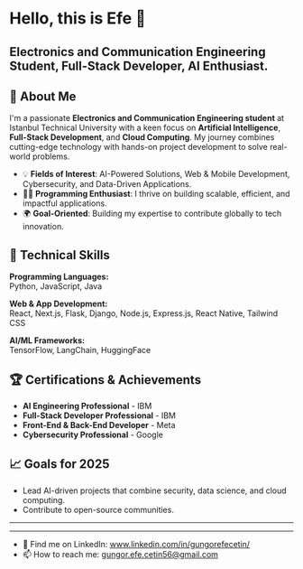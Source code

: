 # Hello, this is Efe 👋

<!--
**gungorefecetin/gungorefecetin** is a ✨ _special_ ✨ repository because its `README.md` (this file) appears on your GitHub profile. -->

## Electronics and Communication Engineering Student, Full-Stack Developer, AI Enthusiast.

## 🌟 About Me

I'm a passionate **Electronics and Communication Engineering student** at Istanbul Technical University with a keen focus on **Artificial Intelligence**, **Full-Stack Development**, and **Cloud Computing**. My journey combines cutting-edge technology with hands-on project development to solve real-world problems.

- 💡 **Fields of Interest**: AI-Powered Solutions, Web & Mobile Development, Cybersecurity, and Data-Driven Applications.
- 🧑‍💻 **Programming Enthusiast**: I thrive on building scalable, efficient, and impactful applications.
- 🌍 **Goal-Oriented**: Building my expertise to contribute globally to tech innovation.

## 🔨 Technical Skills

**Programming Languages:**  
Python, JavaScript, Java

**Web & App Development:**  
React, Next.js, Flask, Django, Node.js, Express.js, React Native, Tailwind CSS

**AI/ML Frameworks:**  
TensorFlow, LangChain, HuggingFace

## 🏆 Certifications & Achievements

- **AI Engineering Professional** - IBM  
- **Full-Stack Developer Professional** - IBM  
- **Front-End & Back-End Developer** - Meta  
- **Cybersecurity Professional** - Google

## 📈 Goals for 2025

- Lead AI-driven projects that combine security, data science, and cloud computing.
- Contribute to open-source communities.


---

---

<!--- 🔭 I’m currently working on Competitive Programming & Web Development-->
<!--- 🌱 I’m currently learning Machine Learning, Data Science, Advanced JavaScript & React.js-->
<!--- 👯 I’m looking to collaborate on ... 
- 🤔 I’m looking for help with ...
-->

- 💬 Find me on LinkedIn: www.linkedin.com/in/gungorefecetin/
- 📫 How to reach me: gungor.efe.cetin56@gmail.com
<!--- ⚡ Also visit my high school projects: denklemcozucu.github.io (Solves quadratic equations), kaprekar-sabiti.github.io (A site that you can discover the mystery of the number 6174 -The Kaprekar Constant- and test the numbers you want)-->
<!--- 😄 Pronouns: ...
-->
